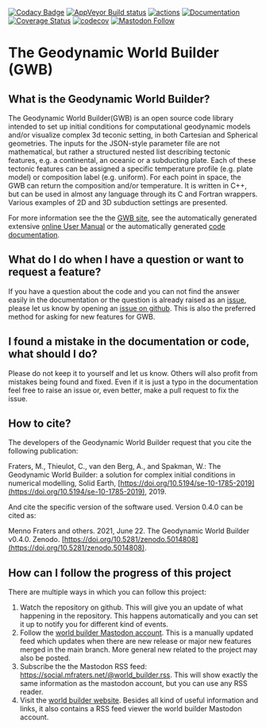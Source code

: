 [![Codacy Badge](https://api.codacy.com/project/badge/Grade/a047af8dae6e498b8900d0ccdd2b726b)](https://www.codacy.com/app/MFraters/WorldBuilder?utm_source=github.com&amp;utm_medium=referral&amp;utm_content=GeodynamicWorldBuilder/WorldBuilder&amp;utm_campaign=Badge_Grade)
[![AppVeyor Build status](https://ci.appveyor.com/api/projects/status/8amaw31qwwlo33vs?svg=true)](https://ci.appveyor.com/project/MFraters/worldbuilder)
[![actions](https://github.com/GeodynamicWorldBuilder/WorldBuilder/actions/workflows/test.yml/badge.svg?branch=master)](https://github.com/GeodynamicWorldBuilder/WorldBuilder/actions?query=branch%3Amaster)
[![Documentation](https://codedocs.xyz/GeodynamicWorldBuilder/WorldBuilder.svg)](https://codedocs.xyz/GeodynamicWorldBuilder/WorldBuilder/index.html)
[![Coverage Status](https://coveralls.io/repos/github/GeodynamicWorldBuilder/WorldBuilder/badge.svg?branch=master)](https://coveralls.io/github/GeodynamicWorldBuilder/WorldBuilder?branch=master)
[![codecov](https://codecov.io/gh/GeodynamicWorldBuilder/WorldBuilder/branch/master/graph/badge.svg)](https://codecov.io/gh/GeodynamicWorldBuilder/WorldBuilder)
[![Mastodon Follow](https://img.shields.io/mastodon/follow/106136314313793382?domain=https%3A%2F%2Fsocial.mfraters.net&style=social)](https://social.mfraters.net/@world_builder)

# The Geodynamic World Builder (GWB)
## What is the Geodynamic World Builder?
The Geodynamic World Builder(GWB) is an open source code library intended to set up initial conditions for computational geodynamic models and/or visualize complex 3d teconic setting, in both Cartesian and Spherical geometries. The inputs for the JSON-style parameter file are not mathematical, but rather a structured nested list describing tectonic features, e.g. a continental, an oceanic or a subducting plate. Each of these tectonic features can be assigned a specific temperature profile (e.g. plate model) or composition label (e.g. uniform). For each point in space, the GWB can return the composition and/or temperature. It is written in C++, but can be used in almost any language through its C and Fortran wrappers. Various examples of 2D and 3D subduction settings are presented.

For more information see the the [GWB site](https://geodynamicworldbuilder.github.io/), see the automatically generated extensive [online User Manual](https://gwb.mfraters.net/manual/manual.pdf) or the automatically generated [code documentation](https://codedocs.xyz/GeodynamicWorldBuilder/WorldBuilder/index.html).

## What do I do when I have a question or want to request a feature?
If you have a question about the code and you can not find the answer easily in the documentation or the question is already raised as an [issue](https://github.com/GeodynamicWorldBuilder/WorldBuilder/issues), please let us know by opening an [issue on github](https://github.com/GeodynamicWorldBuilder/WorldBuilder/issues/new). This is also the preferred method for asking for new features for GWB.

## I found a mistake in the documentation or code, what should I do?
Please do not keep it to yourself and let us know. Others will also profit from mistakes being found and fixed. Even if it is just a typo in the documentation feel free to raise an issue or, even better, make a pull request to fix the issue.

## How to cite?
The developers of the Geodynamic World Builder request that you cite the following publication:

Fraters, M., Thieulot, C., van den Berg, A., and Spakman, W.: The Geodynamic World Builder: a solution for complex initial conditions in numerical modelling, Solid Earth, [https://doi.org/10.5194/se-10-1785-2019](https://doi.org/10.5194/se-10-1785-2019), 2019.

And cite the specific version of the software used. Version 0.4.0 can be cited as:

Menno Fraters and others. 2021, June 22. The Geodynamic World Builder v0.4.0. Zenodo. [https://doi.org/10.5281/zenodo.5014808](https://doi.org/10.5281/zenodo.5014808).

## How can I follow the progress of this project
There are multiple ways in which you can follow this project:
 1. Watch the repository on github. This will give you an update of what happening in the repository. This happens automatically and you can set it up to notify you for different kind of events. 
 2. Follow the [world builder Mastodon account](https://social.mfraters.net/@world_builder). This is a manually updated feed which updates when there are new release or major new features merged in the main branch. More general new related to the project may also be posted.
 3. Subscribe the the Mastodon RSS feed: https://social.mfraters.net/@world_builder.rss. This will show exactly the same information as the mastodon account, but you can use any RSS reader.
 4. Visit the [world builder website](https://geodynamicworldbuilder.github.io/). Besides all kind of useful information and links, it also contains a RSS feed viewer the world builder Mastodon account.
